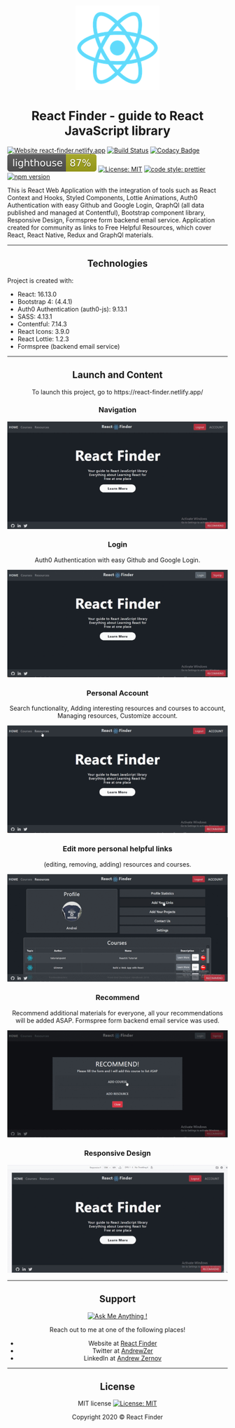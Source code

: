 <div align="center">
  <img src="./public/logo192.png"></img>
</div>

<h1 align="center">React Finder - guide to React JavaScript library</h1>

[![Website react-finder.netlify.app](https://img.shields.io/website-up-down-green-red/http/perso.crans.org.svg)](https://react-finder.netlify.app/)
[![Build Status](https://travis-ci.com/AndreiZernov/react-finder.svg?branch=master)](https://travis-ci.com/AndreiZernov/react-finder)
[![Codacy Badge](https://api.codacy.com/project/badge/Grade/baa88813aabe474d8bee6be143397474)](https://www.codacy.com/manual/AndreiZernov/react-finder?utm_source=github.com&utm_medium=referral&utm_content=AndreiZernov/react-finder&utm_campaign=Badge_Grade) <img src="./test_results/lighthouse.svg"> [![License: MIT](https://img.shields.io/badge/License-MIT-yellow.svg)](https://github.com/AndreiZernov/react-finder/blob/master/LICENSE)
[![code style: prettier](https://img.shields.io/badge/code_style-prettier-ff69b4.svg?style=flat-square)](https://github.com/prettier/prettier)
[![npm version](https://badge.fury.io/js/npm.svg)](https://badge.fury.io/js/npm)

This is React Web Application with the integration of tools such as React Context and Hooks, Styled Components, Lottie Animations, Auth0 Authentication with easy Github and Google Login, QraphQl (all data published and managed at Contentful), Bootstrap component library, Responsive Design, Formspree form backend email service.
Application created for community as links to Free Helpful Resources, which cover React, React Native, Redux and GraphQl materials.

---

<h2 align="center"> Technologies</h2>

Project is created with:

- React: 16.13.0
- Bootstrap 4: (4.4.1)
- Auth0 Authentication (auth0-js): 9.13.1
- SASS: 4.13.1
- Contentful: 7.14.3
- React Icons: 3.9.0
- React Lottie: 1.2.3
- Formspree (backend email service)

---

<h2 align="center"> Launch and Content</h2>

<p align="center">To launch this project, go to https://react-finder.netlify.app/</p>

<h3 align="center"> Navigation</h3>

<div align="center">
  <img src="./src/images/readme1.gif">
</div>

<h3 align="center"> Login</h3>

<p align="center">Auth0 Authentication with easy Github and Google Login.</p>

<div align="center">
  <img src="./src/images/readme2.gif">
</div>

<h3 align="center"> Personal Account</h3>

<p align="center">Search functionality, Adding interesting resources and courses to account, Managing resources, Customize account.</p>

<div align="center">
  <img src="./src/images/readme3.gif">
</div>

<h3 align="center"> Edit more personal helpful links</h3>

<p align="center">(editing, removing, adding) resources and courses.</p>

<div align="center">
  <img src="./src/images/readme4.gif">
</div>

<h3 align="center"> Recommend</h3>

<p align="center">Recommend additional materials for everyone, all your recommendations will be added ASAP.
Formspree form backend email service was used.</p>

<div align="center">
  <img src="./src/images/readme5.gif">
</div>

<h3 align="center">Responsive Design</h3>

<div align="center">
  <img src="./src/images/readme6.gif">
</div>

---

<div align="center">

<h2> Support</h2>

[![Ask Me Anything !](https://img.shields.io/badge/Ask%20me-anything-1abc9c.svg)](https://github.com/AndreiZernov)

Reach out to me at one of the following places!

- Website at [React Finder](https://react-finder.netlify.app/)
- Twitter at [AndrewZer](https://twitter.com/AndrewZer)
- LinkedIn at [Andrew Zernov](https://www.linkedin.com/in/andrei-zernov/)

---

<h2> License</h2>

MIT license [![License: MIT](https://img.shields.io/badge/License-MIT-yellow.svg)](https://github.com/AndreiZernov/react-finder/blob/master/LICENSE)

Copyright 2020 © React Finder

</div>
